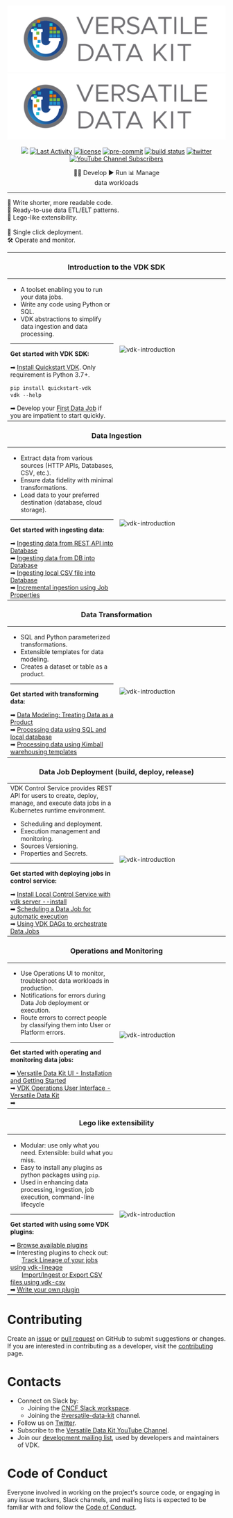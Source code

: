 ![Versatile Data Kit](./support/images/versatile-data-kit.svg#gh-light-mode-only)
![Versatile Data Kit](./support/images/versatile-data-kit.svg#gh-dark-mode-only)

<p align="center">
    <a href="https://github.com/vmware/versatile-data-kit/pulse" alt="Activity">
        <img src="https://img.shields.io/github/commit-activity/m/vmware/versatile-data-kit" /></a>
    <a href="https://github.com/vmware/versatile-data-kit/contributors" alt="Last Activity">
        <img src="https://img.shields.io/github/last-commit/vmware/versatile-data-kit" alt="Last Activity"></a>
    <a href="https://github.com/vmware/versatile-data-kit/blob/main/LICENSE" alt="License">
        <img src="https://img.shields.io/github/license/vmware/versatile-data-kit" alt="license"></a>
    <a href="https://github.com/pre-commit/pre-commit">
        <img src="https://img.shields.io/badge/pre--commit-enabled-brightgreen?logo=pre-commit&logoColor=white" alt="pre-commit"></a>
    <a href="https://github.com/vmware/versatile-data-kit">
        <img src="https://gitlab.com/vmware-analytics/versatile-data-kit/badges/main/pipeline.svg" alt="build status"></a>
    <a href="https://twitter.com/intent/tweet?text=Wow: @VDKProject">
        <img src="https://img.shields.io/twitter/url?style=social&url=https%3A%2F%2Ftwitter.com%2FVDKProject" alt="twitter"/></a>
     <a href="https://www.youtube.com/channel/UCasf2Q7X8nF7S4VEmcTHJ0Q">
        <img alt="YouTube Channel Subscribers" src="https://img.shields.io/youtube/channel/subscribers/UCasf2Q7X8nF7S4VEmcTHJ0Q?style=social"></a>

<!-- TODO: code coverage -->
</p>


<p align="center">
  <span> 🧑‍💻 Develop </span> <span> ▶️ Run </span> <span> 📊 Manage </span> <br>
   <span>data workloads<span>
</p>

---

<div align="left">
    <span>🎯 Write shorter, more readable code. </span><br>
</div>
<div align="left">
    <span>🔄 Ready-to-use data ETL/ELT patterns. </span><br>
</div>
<div align="left">
    <span>🧩 Lego-like extensibility. </span><br>
</div>
<br>
<div align="left">
    <span>🚀 Single click deployment. </span><br>
</div>
<div align="left">
    <span>🛠 Operate and monitor. ️</span><br>
</div>

---

<h3 align="center">Introduction to the VDK SDK</h1>

<table width="100%" >
  <tr>
    <td width="50%" >
        <ul>
          <li>A toolset enabling you to run your data jobs.</li>
          <li>Write any code using Python or SQL.</li>
          <li>VDK abstractions to simplify data ingestion and data processing.</li>
        </ul>
        <hr>
        <p><b>Get started with VDK SDK:</b></p>
        <span>&#10145; <a href="https://github.com/vmware/versatile-data-kit/wiki/Quickstart-VDK">Install Quickstart VDK</a>. Only requirement is Python 3.7+.</span><br>
        <pre><code class="bash">pip install quickstart-vdk
vdk --help</code></pre>
        <span>&#10145; Develop your <a href="https://github.com/vmware/versatile-data-kit/wiki/First-Data-Job">First Data Job</a> if you are impatient to start quickly.</span><br>
    </td>
    <td width="50%" >
        <img src="https://github.com/vmware/versatile-data-kit/assets/2536458/f1fea122-35a7-4acb-bae4-0745989229ca" alt="vdk-introduction"  >
    </td>
  </tr>
</table>

<h3 align="center">Data Ingestion</h1>

<table width="100%" >
  <tr>
    <td width="50%" >
        <ul>
          <li>Extract data from various sources (HTTP APIs, Databases, CSV, etc.).</li>
          <li>Ensure data fidelity with minimal transformations.</li>
          <li>Load data to your preferred destination (database, cloud storage).</li>
        </ul>
        <hr>
        <p><b>Get started with ingesting data:</b></p>
        <span>&#10145;  <a href="https://github.com/vmware/versatile-data-kit/wiki/Ingesting-data-from-REST-API-into-Database">Ingesting data from REST API into Database</a> </span><br>
        <span>&#10145;  <a href="https://github.com/vmware/versatile-data-kit/wiki/Ingesting-data-from-DB-into-Database">Ingesting data from DB into Database</a></span><br>
        <span>&#10145;  <a href="https://github.com/vmware/versatile-data-kit/wiki/Ingesting-local-CSV-file-into-Database">Ingesting local CSV file into Database</a></span><br>
        <span>&#10145;  <a href="https://github.com/vmware/versatile-data-kit/blob/main/examples/incremental-ingest-from-db-example/README.md">Incremental ingestion using Job Properties</a></span><br>
    </td>
    <td width="50%" >
        <img src="https://github.com/vmware/versatile-data-kit/assets/2536458/a072d4c0-dabf-46df-b8a4-b54728731d81" alt="vdk-introduction"  >
    </td>
  </tr>
</table>



<h3 align="center">Data Transformation</h1>

<table width="100%" >
  <tr>
    <td width="50%" >
        <ul>
          <li>SQL and Python parameterized transformations.</li>
          <li>Extensible templates for data modeling.</li>
          <li>Creates a dataset or table as a product.</li>
        </ul>
        <hr>
        <p><b>Get started with transforming data:</b></p>
        <span>&#10145;  <a href="https://github.com/vmware/versatile-data-kit/wiki/Data-Modeling:-Treating-Data-as-a-Product">Data Modeling: Treating Data as a Product</a> </span><br>
        <span>&#10145;  <a href="https://github.com/vmware/versatile-data-kit/wiki/Processing-data-using-SQL-and-local-database">Processing data using SQL and local database</a></span><br>
        <span>&#10145;  <a href="https://github.com/vmware/versatile-data-kit/wiki/SQL-Data-Processing-templates-examples">Processing data using Kimball warehousing templates</a></span><br>
    </td>
    <td width="50%" >
        <img src="https://github.com/vmware/versatile-data-kit/assets/2536458/a072d4c0-dabf-46df-b8a4-b54728731d81" alt="vdk-introduction"  >
    </td>
  </tr>
</table>



<h3 align="center">Data Job Deployment (build, deploy, release)</h1>

<table width="100%" >
  <tr>
    <td width="50%" >
        <span>VDK Control Service provides REST API for users to create, deploy, manage, and execute data jobs in a Kubernetes runtime environment.</span>
        <ul>
          <li>Scheduling and deployment.</li>
          <li>Execution management and monitoring.</li>
          <li>Sources Versioning.</li>
          <li>Properties and Secrets.</li>
        </ul>
        <hr>
        <p><b>Get started with deploying jobs in control service:</b></p>
        <span>&#10145;  <a href="https://github.com/vmware/versatile-data-kit/wiki/Versatile-Data-Kit-Control-Service#install-locally">Install Local Control Service with vdk server --install</a> </span><br>
        <span>&#10145;  <a href="https://github.com/vmware/versatile-data-kit/wiki/Scheduling-a-Data-Job-for-automatic-execution">Scheduling a Data Job for automatic execution</a></span><br>
        <span>&#10145;  <a href="https://github.com/vmware/versatile-data-kit/wiki/Using-VDK-DAGs-to-manage-jobs">Using VDK DAGs to orchestrate Data Jobs</a></span><br>
    </td>
    <td width="50%" >
        <img src="https://github.com/vmware/versatile-data-kit/assets/2536458/a072d4c0-dabf-46df-b8a4-b54728731d81" alt="vdk-introduction"  >
    </td>
  </tr>
</table>



<h3 align="center">Operations and Monitoring</h1>

<table width="100%" >
  <tr>
    <td width="50%" >
        <ul>
          <li>Use Operations UI to monitor, troubleshoot data workloads in production.</li>
          <li>Notifications for errors during Data Job deployment or execution.</li>
          <li>Route errors to correct people by classifying them into User or Platform errors.</li>
        </ul>
        <hr>
        <p><b>Get started with operating and monitoring data jobs:</b></p>
        <span>&#10145;  <a href="https://youtu.be/DLRGCCGUp0U?t=111">Versatile Data Kit UI - Installation and Getting Started</a> </span><br>
        <span>&#10145;  <a href="https://www.youtube.com/watch?v=9BkAOSvXuUg">VDK Operations User Interface - Versatile Data Kit</a></span><br>
        <span>&#10145;  <a href=""></a></span><br>
    </td>
    <td width="50%" >
        <img src="https://github.com/vmware/versatile-data-kit/assets/2536458/a072d4c0-dabf-46df-b8a4-b54728731d81" alt="vdk-introduction"  >
    </td>
  </tr>
</table>



<h3 align="center">Lego like extensibility</h1>

<table width="100%" >
  <tr>
    <td width="50%" >
        <ul>
          <li>Modular: use only what you need. Extensible: build what you miss.</li>
          <li>Easy to install any plugins as python packages using <code>pip</code>.</li>
          <li>Used in enhancing data processing, ingestion, job execution, command-line lifecycle</li>
        </ul>
        <hr>
        <p><b>Get started with using some VDK plugins:</b></p>
        <span>&#10145;  <a href="https://github.com/vmware/versatile-data-kit/tree/main/projects/vdk-plugins">Browse available plugins</a> </span><br>
        <span>&#10145;  Interesting plugins to check out:</span><br>
        <span>&nbsp;&nbsp;&nbsp;&nbsp;&nbsp;&nbsp; <a href="https://github.com/vmware/versatile-data-kit/tree/main/projects/vdk-plugins/vdk-lineage#vdk-lineage">Track Lineage of your jobs using vdk-lineage</a></span><br>
        <span>&nbsp;&nbsp;&nbsp;&nbsp;&nbsp;&nbsp; <a href="https://github.com/vmware/versatile-data-kit/tree/main/projects/vdk-plugins/vdk-csv#versatile-data-kit-csv-plugin">Import/Ingest or Export CSV files using vdk-csv</a></span><br>
        <span>&#10145;  <a href="https://github.com/vmware/versatile-data-kit/tree/main/projects/vdk-plugins#write-your-own-plugin">Write your own plugin</a></span><br>
    </td>
    <td width="50%" >
        <img src="https://github.com/vmware/versatile-data-kit/assets/2536458/a072d4c0-dabf-46df-b8a4-b54728731d81" alt="vdk-introduction"  >
    </td>
  </tr>
</table>




# Contributing
Create an [issue](https://github.com/vmware/versatile-data-kit/issues) or [pull request](https://github.com/vmware/versatile-data-kit/pulls) on GitHub to submit suggestions or changes.
If you are interested in contributing as a developer, visit the [contributing](https://github.com/vmware/versatile-data-kit/blob/main/CONTRIBUTING.md) page.

# Contacts
- Connect on Slack by:
    - Joining the [CNCF Slack workspace](https://communityinviter.com/apps/cloud-native/cncf).
    - Joining the [#versatile-data-kit](https://cloud-native.slack.com/archives/C033PSLKCPR) channel.
- Follow us on [Twitter](https://twitter.com/VDKProject).
- Subscribe to the [Versatile Data Kit YouTube Channel](https://www.youtube.com/channel/UCasf2Q7X8nF7S4VEmcTHJ0Q).
- Join our [development mailing list](mailto:join-versatiledatakit@groups.vmware.com), used by developers and maintainers of VDK.

# Code of Conduct
Everyone involved in working on the project's source code, or engaging in any issue trackers, Slack channels,
and mailing lists is expected to be familiar with and follow the [Code of Conduct](https://github.com/vmware/versatile-data-kit/blob/main/CODE_OF_CONDUCT.md).
